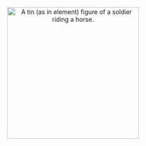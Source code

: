 <center><img src="https://i.imgur.com/IYVI1P5.jpg" title="A tin (as in element) figure of a soldier riding a horse." height=300></img></center>
